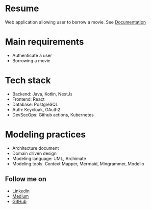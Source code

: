 # Resume
Web application allowing user to borrow a movie. See [Documentation](../docs/architecture_document.md)

# Main requirements
- Authenticate a user 
- Borrowing a movie

# Tech stack
- Backend: Java, Kotlin, NestJs
- Frontend: React
- Database: PostgreSQL
- Auth: Keycloak, OAuth2
- DevSecOps: Github actions, Kubernetes

# Modeling practices
- Architecture document
- Domain driven design
- Modeling language: UML, Archimate
- Modeling tools: Context Mapper, Mermaid, Mingrammer, Modelio

## Follow me on 
- [LinkedIn](https://www.linkedin.com/in/alex-sieyadjeu)
- [Medium](https://stackalbrains.com/)
- [GitHub](https://github.com/alexlionnel)
